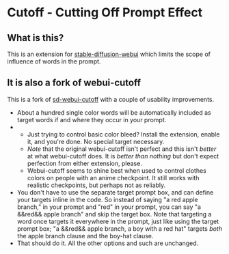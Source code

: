 # Cutoff - Cutting Off Prompt Effect

## What is this?

This is an extension for [stable-diffusion-webui](https://github.com/AUTOMATIC1111/stable-diffusion-webui) which limits the scope of influence of words in the prompt.

## It is also a fork of webui-cutoff

This is a fork of [sd-webui-cutoff](https://github.com/hnmr293/sd-webui-cutoff) with a couple of usability improvements.

* About a hundred single color words will be automatically included as target words if and where they occur in your prompt.
* * Just trying to control basic color bleed? Install the extension, enable it, and you're done. No special target necessary.
  * _Note_ that the original webui-cutoff isn't perfect and this isn't _better_ at what webui-cutoff does. It is _better than nothing_ but don't expect perfection from either extension, please.
  * Webui-cutoff seems to shine best when used to control clothes colors on people with an anime checkpoint. It still works with realistic checkpoints, but perhaps not as reliably.
* You don't have to use the separate target prompt box, and can define your targets inline in the code. So instead of saying "a red apple branch," in your prompt and "red" in your prompt, you can say "a &&red&& apple branch" and skip the target box. Note that targeting a word once targets it everywhere in the prompt, just like using the target prompt box; "a &&red&& apple branch, a boy with a red hat" targets _both_ the apple branch clause and the boy-hat clause.
* That should do it. All the other options and such are unchanged.
